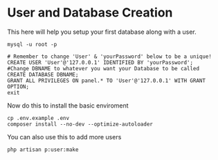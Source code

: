 # User and Database Creation

This here will help you setup your first database along with a user.

```
mysql -u root -p

# Remember to change 'User' & 'yourPassword' below to be a unique!
CREATE USER 'User'@'127.0.0.1' IDENTIFIED BY 'yourPassword';
#Change DBNAME to whatever you want your Database to be called
CREATE DATABASE DBNAME;
GRANT ALL PRIVILEGES ON panel.* TO 'User'@'127.0.0.1' WITH GRANT OPTION;
exit
```



Now do this to install the basic enviroment

```
cp .env.example .env
composer install --no-dev --optimize-autoloader
```

You can also use this to add more users

```
php artisan p:user:make
```

